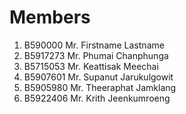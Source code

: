 Members
=======

  1. B590000 Mr. Firstname Lastname
  2. B5917273 Mr. Phumai Chanphunga 
  3. B5715053 Mr. Keattisak Meechai
  4. B5907601 Mr. Supanut Jarukulgowit
  5. B5905980 Mr. Theeraphat Jamklang
  6. B5922406 Mr. Krith Jeenkumroeng